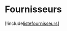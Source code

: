 # Fournisseurs

[!include[listefournisseurs](fournisseurs.listefournisseurs.autogen.md)]










































































































